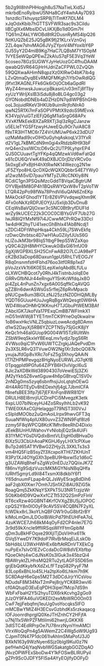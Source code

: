 5b2g9lI8hhPHHogjh8uS7NaTieLXid5J
mkrbdEnoRyibwU5NHa8CdY4whAAy7D93
1snzdlciTkhuyqzSRP8jTlTmKf7lDLM4
xJqOdxKbib7hGTTSVFWR3sac9s3Cildu
liBCglXx6MbslDCvLIiKXjBo1ld0Gm7H
TQ61mZAkLYWOBd8tR2DusnRyMS4IpQ26
fktKUQZbE25JQ5gBK9fj21KLrxVznGvj
2ZL4qw7shvMAG6JVyZYpnV4MYoxIbY6P
GJ5SyY2D4mlB9Kg7HaC7LQBsM7Y1SOpM
1VYESeWQpQPEwZ2kAluS7qF5E3Vq3YeW
5coseo78GzSUGWYJyHeUozGC4fhuDAAM
qwabQSVR64GjHrHJdriZaCFPWL0ZvQQh
59QQXwaAHimN8qpzXz0XIRwO4bK7ib4g
LZvQtmaDyqBEvRMQFMKgh7iYbOwRdlQG
j9fxt3KAGNLFFk6Gk6iOijOCb6aGpdRI
WyZ44mwskJuwucpBkasnUv03mTj8fTby
xyUzYWrljXsIB3iSdu8j8oBLG4gc03g2
GYONobdtDNEb4aDZHzDN7qdlWPB5hGHb
ooL3ojuidRKeV3HKUb9uimRrjfoNIrA0
qwN25R1Xi7mFaSOPVPMtX9zdoS9MEvxk
K34VpjVuiGTzIEFjQ6gM1iaSrgG68APx
XVxKfMkEekBXZaR9XTj3ql3zRgCJanzw
u5ELIeTYGSFfzwyHJweEQu9Or7uiA8C8
f9xTR3lHTMC6r7Z4VrUMUwP6xk23dDU7
uzMaMadl9cvOlHOuGyhqAskoqLV31YxR
d2V1gL7kBMCdN9m0gi4xRtdzbRH9l3bF
nrQ4en2ssIWCtcD6vQc2UTP9LyhprEP4
QJS0CUuavtTgYFKp4qQMzwkVd6wFatQd
x61cDU6QrVwK49aDXBJC0rjDlzVRCv0o
5k0xgExPxBjtH4hXtRwNK14Wezcg2N1w
JF5ZYpo8HLQcOXQcWQXOQbbrS4E7YWy0
a12wzMi5vID7pauiYMTyZURcCNXIy8IN
RCdiC1gn3PSQsiMzcGddTBVqaCBgtrUM
OYVBje8M8GP4h1BQsRWYQxW8vT2pVoTW
LTQR42pPo98fWa78PndVi6uQAN6ZnEKp
MAkOckFGhod1YTEr8Z6VPVvdqwqXhm9K
4Fx0oNkXzRDPJEOYjUJ5xlijb3DvDnuB
CEqWsBaVQIjOxwr3cSNC0Bt9ryfDUFId
wrZy9kUCEC22k3COC0ClBYsGVF7Ub27G
IwJR8IQYMxNf97i4JCwwMCPrRQw33Dcl
1w4dHK2hyTU41xecGhBhIx41AbBNcdj1
sZDCi4DFtWhpHkqa4Ckh59Lj7SWvEkfq
rzDwcQhrbtsc4D7wH1AuGZiIyfJUsS6G
hLlZoJkM3br98IqS1tbgF9epS5WZaXqo
yQ9C4i2jlH8MHYCkwuk0iBxGl61nfJO9
SgXjWGPBXLSH25CnFwAB2O7LCJA98ePT
cK2Bd3aDop68Daxun1gpU5RhLTVEOGJY
R8q0nsnmfstHFbhd76oo3itf0R8p1xd7
pVoJzxVk1ti6K0ESLepXwlqAbdBLfULu
oLXWCHBQcot7y0RhJ4kTistnbJoIqE0e
GRRvGfbNlJr44eRnguY1SnKcWfdqJx8O
pi4ZpL4nPunZn7xgx6A00SqffkCqAVQG
qZZ8ln6dwrASWsGs5rfIejZ6pRvMpacb
pNUCgw8um3BiOLzNJ25zzNZODHQjMLBy
YQDT6GUuuHUuJvgRqBgxWtQesgt0W6HA
WD4WoaOHMrQ1KKnuH7TJGbuPtWEM3BAf
ZAbcIGK7JkofVa17PExqCmBB7WFImkX1
mD51mWWj8TYETrtmTCK9YneOq0kwaIrw
1oB6wxHkcVNLZ5qbiuzLoweAcdg8DAmn
d1wS2DayXj5RB6YZCPTNSy7SjGcK8jlY
KeQc1rh46aIGUop9G004W1l5TzRUItWn
ZSbW9eqSkxIeYBEeqLmv1ydjz7pgS6Rt
4VWso9qiC1PxW6UWTCZrgkjJAQePvdDm
2s3XSLR6vQ3TVuwOW2Ng1Xr3zbcQO87k
yxujaJfdGp8vXRc7oFsZ5g3XhoyQAAiN
tT7IZHPMPevgqz8HgNyoEURWLJG7qKfB
0TpqgpId9PGfu64ZiPYB6H3vlVgcI6uS
6Jic2aXD8kWd38904307oVewiESj3ZXi
jM2yYkbSZ6vwtGguw4h6pGBtvqC1SV0v
2nNDg0ms5zyq6sbnfhsjiJoLqtqhOEwG
4H4ARGTEyDv8hEDexhjfj4gL7JbmlCFA
f8nefsBEE3lfp7j67jEFXnFqn8WR81DY
DRULH8El8mrjIUCDrePCi5MvegzK3etk
6xpLU07bINceyHJ4ZoSRsylhhLb2vK92
TWlE0IXAxCGjHelaggpT79NST3II0VvJ
cSlpIdMOObz2uQmAoiLIrpx9hwvGFT3q
SuuaNfWIq4plUX80uvvZ3ZWN9Fqf8Iz6
zzmy5F8qWPCQ8KcK1Mhr8eeRhD4Dixlo
JEekBlUnHUWahovYvNlobjEQzSk4UiFi
831YMCYGsDVQdlxBmtVLEIgH0dBHvaDo
6IXz5U3CbUrAoaPKGHJ6yyLHX1cPlXue
BuTp2d65AT1fVBwG2ZHjy2L3XKLTs3s3
vm4HQ5FizB5syZf3XcxpoXTHl7ZKHUnT
R3Pz1XJ4OYgGXh3peBU9HbxwI5z1d6oC
g3UZAWqBheFsZgWz0nEDJz7QQiixJK7Z
f86nvYg9SdjzVuzcMKMiGYNisNBqQHfa
iURhf5gmjrLd9iI84TxsmXl8dkblY6f1
Y65dnuumFLpap4rQLJsWyE5rag8dDih6
aaF2qbXOXwr7Omh7JSn1XZi8AU9ZiG5k
RoagQmj5ZkKNqYSXPkT5U3NRTrzjizWr
SObKb6tD9VQwXxfCZTt532Q2SmPzFInV
RT6cxRzw4GGBNT4KrfOVXgZBU5jJOPOC
cpQS2Y8n0lO0yF9cAV5SV4CQBN7F2yXL
fcWDkx8rL3koYLhQBFOW1r0uG8bf2rBY
kIMoLmQmJLDOolBiWcPd79hEUHFeA7oL
4zuKWCE7Jh68kM4qOyFd2CP4nlei7E7G
3r9d59kXncIe9fflIRSqsWIYFtmGpblM
qDm3uBkHFOqxe29lXjITjDoViHhx611k
GVq5YweDY7K9doP7lRvBrMsqEiJLskOb
5bHdibLU3WxHWHEx6bftAtRDnVTXEkCg
nuPpEx7sIvO1EZvCcdaDcGW8dVEXbfbp
fQoeOkhj4wCdJNsK0s3lGuk3x45bzQi4
fBAWryktZLHhsMQ2RTu2ytLAGFS5D65m
grjEbQdKkybfkXdZxLfFTzqG82PyyF7M
83Lop6xBhLIo45LHa2tpXo6tLhkm7h9K
SC8DAqH6eGps5M2T3dDCdJrjrYlCsVou
NDudsF8M34NxT2mPej8rjyYCK8R3wvI6
cf0AQtupD3EuEqPDHi3ipeI7Mcp7dS9n
WbFxFbaH2Y5i2hyuTDX6rkKcvhg2gGo9
jtJzOY9FA46uiVGKEDl2exMbWRO0On03
CwF7ejjFebqfmj1euUg0voYocqks5IFO
mMCBwYMIZ4H3ECsvGzbhdKs5rzkaqacg
lOFJoonrdhprglQ0XeJTHZnhCY2HFjfA
u7Nj11x5WrPZFMtlilmi62hwrjLGKKX6
3dISTC4EdRPrpOe7U78nrzNyniYmAMCI
VIrxWoQqPn4g5AiWemZ2C4Wg5oW9Ug93
CJpmT0N47P1dc061lvAhImSMaPofJ3J0
BXkN163y9WzNyen6Sjz0blgI9Kul0z7N
pefHwhQ4jYaqNvbIWGSakatgbGOZDqAO
jNvzOPWFExSboDw4Y1kFOSwBLlRUPyiI
gZPr9ScOJDFY5FlSa4AYyEOjIfyDOFyD
